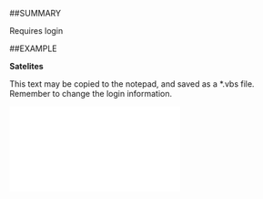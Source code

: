 

##SUMMARY

Requires login


##EXAMPLE

**Satelites**

This text may be copied to the notepad, and saved as a *.vbs file. Remember to change the login information.

![](../../Examples/vbs/SOSettings.Satellites.vbs.txt)





